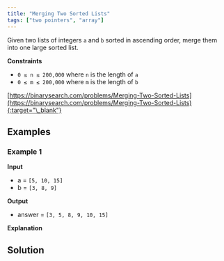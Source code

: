 ```yaml
---
title: "Merging Two Sorted Lists"
tags: ["two pointers", "array"]
---
```


Given two lists of integers `a` and `b` sorted in ascending order, merge them into one large sorted list.

**Constraints**

- `0 ≤ n ≤ 200,000` where `n` is the length of `a`
- `0 ≤ m ≤ 200,000` where `m` is the length of `b`

[https://binarysearch.com/problems/Merging-Two-Sorted-Lists](https://binarysearch.com/problems/Merging-Two-Sorted-Lists){:target="\_blank"}

## Examples

### Example 1

**Input**

- a = `[5, 10, 15]`
- b = `[3, 8, 9]`

**Output**

- answer = `[3, 5, 8, 9, 10, 15]`

**Explanation**

## Solution

<script src="https://gist.github.com/yaeba/16da7be5123724fcf6eccc25581cef5a.js?file=Merging-Two-Sorted-Lists.cpp"></script>
